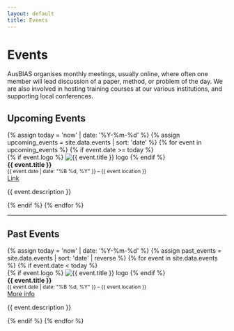 ```yaml
---
layout: default
title: Events
---
```

# Events

AusBIAS organises monthly meetings, usually online, where often one member will lead discussion of a paper, method, or problem of the day. We are also involved in hosting training courses at our various institutions, and supporting local conferences.

<h2>Upcoming Events</h2>

<div class="events-list">
  {% assign today = 'now' | date: '%Y-%m-%d' %}
  {% assign upcoming_events = site.data.events | sort: 'date' %}
  {% for event in upcoming_events %}
    {% if event.date >= today %}
      <div class="event-item">
        <div class="event-logo">
        {% if event.logo %}
            <img src="{{ event.logo | relative_url }}" alt="{{ event.title }} logo">
        {% endif %}
        </div>
        <div class="event-info">
          <strong>{{ event.title }}</strong><br>
          <small>{{ event.date | date: "%B %d, %Y" }} – {{ event.location }}</small><br>
          <a href="{{ event.url }}" target="_blank">Link</a>
          <p>{{ event.description }}</p>
        </div>
      </div>
    {% endif %}
  {% endfor %}
</div>

<hr class="section-divider">
<h2>Past Events</h2>

<div class="events-list">
  {% assign today = 'now' | date: '%Y-%m-%d' %}
  {% assign past_events = site.data.events | sort: 'date' | reverse %}
  {% for event in site.data.events %}
    {% if event.date < today %}
    <div class="event-item">
        <div class="event-logo">
        {% if event.logo %}
            <img src="{{ event.logo | relative_url }}" alt="{{ event.title }} logo">          
        {% endif %}
        </div>
        <div class="event-info">
          <strong>{{ event.title }}</strong><br>
          <small>{{ event.date | date: "%B %d, %Y" }} – {{ event.location }}</small><br>
          <a href="{{ event.url }}" target="_blank">More info</a>
          <p>{{ event.description }}</p>
        </div>
      </div>
  {% endif %}
{% endfor %}
</div>
